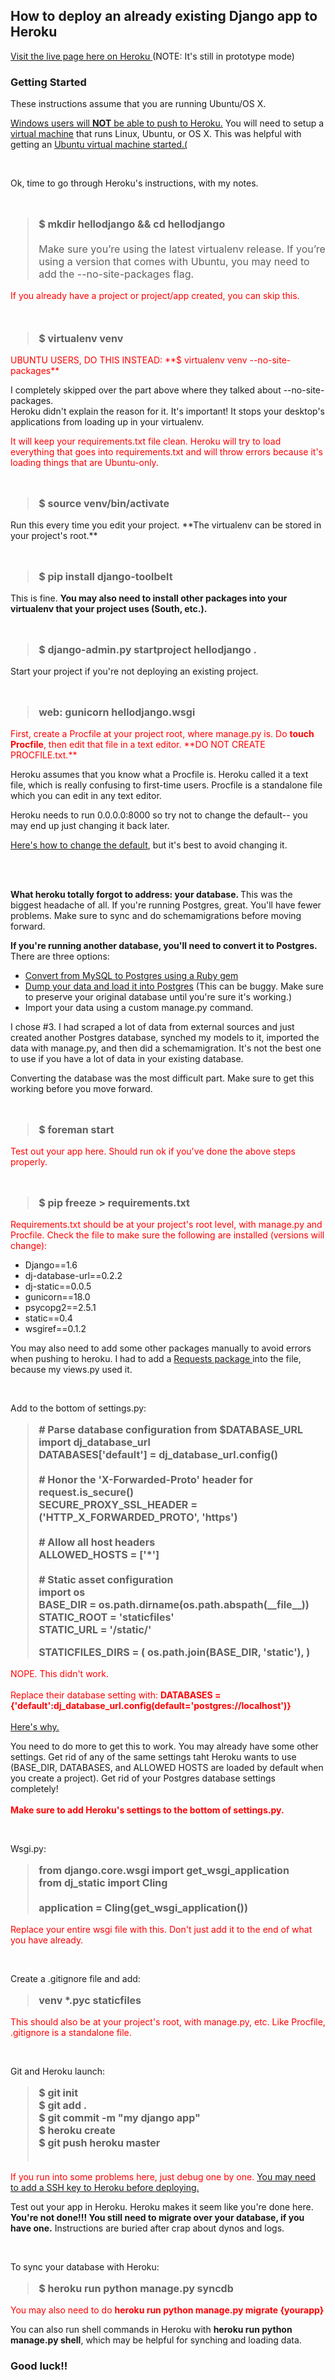 <h2>How to deploy an already existing Django app to Heroku</h2>
<p><a href="http://topshelf-kitchen.herokuapp.com/">Visit the live page here on Heroku </a>(NOTE: It's still in prototype mode)</p>

<h3>Getting Started</h3>
<p>These instructions assume that you are running Ubuntu/OS X. </p>
<p><u>Windows users will <strong>NOT</strong> be able to push to Heroku.</u> You will need to setup a <a href="https://www.virtualbox.org/wiki/Downloads">virtual machine</a> that runs Linux, Ubuntu, or OS X. This was helpful with getting an <a href="http://funinstall.blogspot.com/2013/07/ubuntu-django-and-heroku.html?m=1">Ubuntu virtual machine started.(</a></p>
<br>
<p>Ok, time to go through Heroku's instructions, with my notes. </p>
<br>
<p><blockquote style="font-size:16px"><strong>$ mkdir hellodjango && cd hellodjango </strong><br><br>
Make sure you’re using the latest virtualenv release. If you’re using a version that comes with Ubuntu, you may need to add the --no-site-packages flag.</blockquote>
<span style="color:red">If you already have a project or project/app created, you can skip this.</span> 
<br><br><br>
<blockquote style="font-size:16px"><strong>$ virtualenv venv </strong><br></blockquote></p>
<p style="color:red">UBUNTU USERS, DO THIS INSTEAD: **$ virtualenv venv --no-site-packages**</p>
<p>I completely skipped over the part above where they talked about --no-site-packages.<br>
Heroku didn't explain the reason for it. It's important! It stops your desktop's applications from loading up in your virtualenv. </p>

<p style="color:red"> It will keep your requirements.txt file clean. Heroku will try to load everything that goes into requirements.txt and will throw errors because it's loading things that are Ubuntu-only. 
</p> 
<br>
<p><blockquote style="font-size:16px"><strong>$ source venv/bin/activate</strong><br></blockquote></p>
<p>Run this every time you edit your project. **The virtualenv can be stored in your project's root.**</p>
<br>
<p><blockquote style="font-size:16px"><strong>$ pip install django-toolbelt</strong><br></blockquote></p>
<p>This is fine. <strong>You may also need to install other packages into your virtualenv that your project uses (South, etc.).</strong></p>
<br>
<p><blockquote style="font-size:16px"><strong>$ django-admin.py startproject hellodjango .</strong><br></blockquote></p>
<p>Start your project if you're not deploying an existing project.</p>
<br>
<p><blockquote style="font-size:16px"><strong>web: gunicorn hellodjango.wsgi</strong><br></blockquote></p>
<p style="color:red">First, create a Procfile at your project root, where manage.py is. Do <strong>touch Procfile</strong>, then edit that file in a text editor. **DO NOT CREATE PROCFILE.txt.**</p>

<p>Heroku assumes that you know what a Procfile is. Heroku called it a text file, which is really confusing to first-time users. Procfile is a standalone file which you can edit in any text editor.</p>

<p>Heroku needs to run 0.0.0.0:8000 so try not to change the default-- you may end up just changing it back later.</p>

<p><a href="http://stackoverflow.com/questions/18374878/gunicorn-on-heroku-binding-to-localhost">Here's how to change the default</a>, but it's best to avoid changing it.</p>
<br>
<br>
<p><strong>What heroku totally forgot to address: your database. </strong>This was the biggest headache of all. If you're running Postgres, great. You'll have fewer problems. Make sure to sync and do schemamigrations before moving forward.</p>

<p><strong>If you're running another database, you'll need to convert it to Postgres.</strong> There are three options:
<ul>
<li><a href="https://devcenter.heroku.com/articles/heroku-mysql">Convert from MySQL to Postgres using a Ruby gem</a></li>
<li><a href="http://stackoverflow.com/questions/3807324/migrating-data-to-postgres-from-mysql-with-django-how-do-i-migrate-generic-tab">Dump your data and load it into Postgres</a> (This can be buggy. Make sure to preserve your original database until you're sure it's working.)</li>
<li>Import your data using a custom manage.py command.</li>
</ul>
<p>I chose #3. I had scraped a lot of data from external sources and just created another Postgres database, synched my models to it, imported the data with manage.py, and then did a schemamigration. It's not the best one to use if you have a lot of data in your existing database. 
</p>
<p>Converting the database was the most difficult part. Make sure to get this working before you move forward. </p>
<br>
<p><blockquote style="font-size:16px"><strong>$ foreman start</strong><br></blockquote></p>
<p style="color:red">Test out your app here. Should run ok if you've done the above steps properly.</p>
<br>
<p><blockquote style="font-size:16px"><strong>$ pip freeze > requirements.txt</strong><br></blockquote></p>
<p style="color:red">Requirements.txt should be at your project's root level, with manage.py and Procfile. Check the file to make sure the following are installed (versions will change): 
<ul>
<li>Django==1.6</li>
<li>dj-database-url==0.2.2</li>
<li>dj-static==0.0.5</li>
<li>gunicorn==18.0</li>
<li>psycopg2==2.5.1</li>
<li>static==0.4</li>
<li>wsgiref==0.1.2</li>
</ul>


<p>You may also need to add some other packages manually to avoid errors when pushing to heroku. I had to add a <a href="http://docs.python-requests.org/en/latest/user/install/">Requests package </a>into the file, because my views.py used it. </p>
<br>
<p>Add to the bottom of settings.py: <br><blockquote style="font-size:16px">
<strong># Parse database configuration from $DATABASE_URL <br>
import dj_database_url <br>
DATABASES['default'] =  dj_database_url.config()<br>
<br>
# Honor the 'X-Forwarded-Proto' header for request.is_secure()<br>
SECURE_PROXY_SSL_HEADER = ('HTTP_X_FORWARDED_PROTO', 'https')<br>
<br>
# Allow all host headers<br>
ALLOWED_HOSTS = ['*']<br>
<br>
# Static asset configuration <br>
import os <br>
BASE_DIR = os.path.dirname(os.path.abspath(__file__)) <br>
STATIC_ROOT = 'staticfiles' <br>
STATIC_URL = '/static/'<br>

STATICFILES_DIRS = (
    os.path.join(BASE_DIR, 'static'),
)</strong><br></blockquote></p>

<p style="color:red">NOPE. This didn't work. <br><br>Replace their database setting with: <strong>DATABASES = {'default':dj_database_url.config(default='postgres://localhost')}</strong><a href="http://stackoverflow.com/questions/11071579/heroku-database-settings-injection-how-do-i-setup-my-dev-django-database">  <br><br>Here's why.</a></p>

<p>You need to do more to get this to work. You may already have some other settings. Get rid of any of the same settings taht Heroku wants to use (BASE_DIR, DATABASES, and ALLOWED HOSTS are loaded by default when you create a project). Get rid of your Postgres database settings completely!<br><br><strong style="color:red">Make sure to add Heroku's settings to the bottom of settings.py.</strong></p>
<br>
<p>Wsgi.py:<br><blockquote style="font-size:16px"><strong>from django.core.wsgi import get_wsgi_application<br>
from dj_static import Cling<br>
<br>
application = Cling(get_wsgi_application())</strong><br></blockquote></p>
<p style="color:red">Replace your entire wsgi file with this. Don't just add it to the end of what you have already.</p>
<br>
<p>Create a .gitignore file and add:<br> <blockquote style="font-size:16px"><strong>
venv
*.pyc
staticfiles</strong><br></blockquote></p>
<p style="color:red">This should also be at your project's root, with manage.py, etc. Like Procfile, .gitignore is a standalone file.</p>
<br>
<p>Git and Heroku launch:<br> <blockquote style="font-size:16px"><strong>
$ git init<br>
$ git add .<br>
$ git commit -m "my django app" <br>
$ heroku create <br>
$ git push heroku master <br>
</strong><br></blockquote></p>
<p style="color:red">If you run into some problems here, just debug one by one. <a href="https://devcenter.heroku.com/articles/keys">You may need to add a SSH key to Heroku before deploying.</a></p>

<p>Test out your app in Heroku. Heroku makes it seem like you're done here. <strong>You're not done!!! You still need to migrate over your database, if you have one.</strong> Instructions are buried after crap about dynos and logs.</p>
<br>
<p>To sync your database with Heroku: <br><blockquote style="font-size:16px"><strong>$ heroku run python manage.py syncdb</strong><br></blockquote></p>
<p style="color:red">You may also need to do <strong>heroku run python manage.py migrate {yourapp}</strong></p>

<p>You can also run shell commands in Heroku with <strong>heroku run python manage.py shell</strong>, which may be helpful for synching and loading data.</p>

<h3>Good luck!!</h3>










